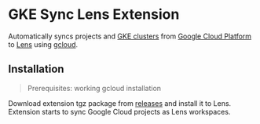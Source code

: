 # GKE Sync Lens Extension

Automatically syncs projects and [GKE clusters](https://cloud.google.com/kubernetes-engine) from [Google Cloud Platform](https://cloud.google.com) to [Lens](https://k8slens.dev) using [gcloud](https://cloud.google.com/sdk/gcloud).

## Installation

> Prerequisites: working gcloud installation

Download extension tgz package from [releases](https://github.com/jakolehm/lens-extension-gke-sync/releases) and install it to Lens. Extension starts to sync Google Cloud projects as Lens workspaces.
